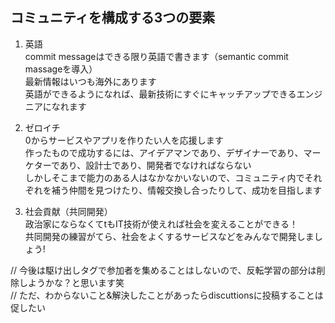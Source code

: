 ## コミュニティを構成する3つの要素

1. 英語  
  commit messageはできる限り英語で書きます（semantic commit massageを導入）  
  最新情報はいつも海外にあります  
  英語ができるようになれば、最新技術にすぐにキャッチアップできるエンジニアになれます


2. ゼロイチ  
  0からサービスやアプリを作りたい人を応援します  
  作ったもので成功するには、アイデアマンであり、デザイナーであり、マーケターであり、設計士であり、開発者でなければならない  
  しかしそこまで能力のある人はなかなかいないので、コミュニティ内でそれぞれを補う仲間を見つけたり、情報交換し合ったりして、成功を目指します
  

3. 社会貢献（共同開発）  
  政治家にならなくてtもIT技術が使えれば社会を変えることができる！  
  共同開発の練習がてら、社会をよくするサービスなどをみんなで開発しましょう!
 
 
  
 // 今後は駆け出しタグで参加者を集めることはしないので、反転学習の部分は削除しようかな？と思います笑  
 // ただ、わからないこと&解決したことがあったらdiscuttionsに投稿することは促したい


